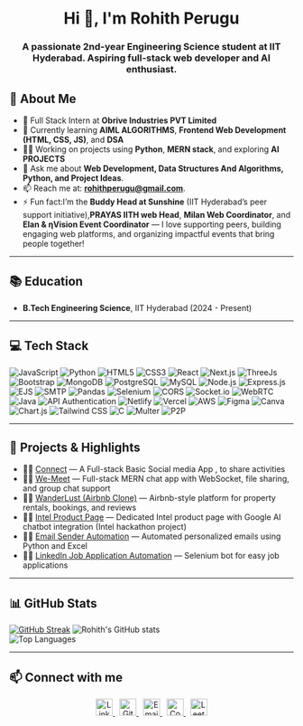 <h1 align="center">Hi 👋, I'm Rohith Perugu</h1>

<h3 align="center">A passionate 2nd-year Engineering Science student at IIT Hyderabad. Aspiring full-stack web developer and AI enthusiast.</h3>

## 🚀 About Me


- 🍂 Full Stack Intern at **Obrive Industries PVT Limited**
- 🌱 Currently learning **AIML ALGORITHMS**, **Frontend Web Development (HTML, CSS, JS)**, and **DSA**
- 👨‍💻 Working on projects using **Python**, **MERN stack**, and exploring **AI PROJECTS**
- 💬 Ask me about **Web Development, Data Structures And Algorithms, Python, and Project Ideas**.
- 📫 Reach me at: **rohithperugu@gmail.com**.
- ⚡ Fun fact:I’m the **Buddy Head at Sunshine** (IIT Hyderabad’s peer support initiative),**PRAYAS IITH web Head**, **Milan Web Coordinator**, and **Elan & ηVision Event Coordinator** — I love supporting peers, building engaging web platforms, and organizing impactful events that bring people together!

---

## 📚 Education

- **B.Tech Engineering Science**, IIT Hyderabad (2024 - Present)

---

## 💻 Tech Stack

![JavaScript](https://img.shields.io/badge/JavaScript-F7DF1E?style=for-the-badge&logo=javascript&logoColor=black)
![Python](https://img.shields.io/badge/Python-3776AB?style=for-the-badge&logo=python&logoColor=white)
![HTML5](https://img.shields.io/badge/HTML5-E34F26?style=for-the-badge&logo=html5&logoColor=white)
![CSS3](https://img.shields.io/badge/CSS3-1572B6?style=for-the-badge&logo=css3&logoColor=white)
![React](https://img.shields.io/badge/React-20232A?style=for-the-badge&logo=react&logoColor=61DAFB)
![Next.js](https://img.shields.io/badge/Next.js-000000?style=for-the-badge&logo=nextdotjs&logoColor=white)
![ThreeJs](https://img.shields.io/badge/Three.js-000000?style=for-the-badge&logo=three.js&logoColor=white)
![Bootstrap](https://img.shields.io/badge/Bootstrap-563D7C?style=for-the-badge&logo=bootstrap&logoColor=white)
![MongoDB](https://img.shields.io/badge/MongoDB-4EA94B?style=for-the-badge&logo=mongodb&logoColor=white)
![PostgreSQL](https://img.shields.io/badge/PostgreSQL-316192?style=for-the-badge&logo=postgresql&logoColor=white)
![MySQL](https://img.shields.io/badge/MySQL-4479A1?style=for-the-badge&logo=mysql&logoColor=white)
![Node.js](https://img.shields.io/badge/Node.js-339933?style=for-the-badge&logo=node.js&logoColor=white)
![Express.js](https://img.shields.io/badge/Express.js-000000?style=for-the-badge&logo=express&logoColor=white)
![EJS](https://img.shields.io/badge/EJS-8F4E1C?style=for-the-badge&logo=ejs&logoColor=white)
![SMTP](https://img.shields.io/badge/SMTP-FF6F00?style=for-the-badge&logo=gmail&logoColor=white)
![Pandas](https://img.shields.io/badge/Pandas-150458?style=for-the-badge&logo=pandas&logoColor=white)
![Selenium](https://img.shields.io/badge/Selenium-WebDriver-43B02A?style=for-the-badge&logo=selenium&logoColor=white)
![CORS](https://img.shields.io/badge/CORS-00599C?style=for-the-badge&logo=cloudflare&logoColor=white)
![Socket.io](https://img.shields.io/badge/Socket.io-010101?style=for-the-badge&logo=socket.io&logoColor=white)
![WebRTC](https://img.shields.io/badge/WebRTC-333333?style=for-the-badge&logo=webrtc&logoColor=white)
![Java](https://img.shields.io/badge/Java-ED8B00?style=for-the-badge&logo=openjdk&logoColor=white)
![API Authentication](https://img.shields.io/badge/API%20Auth-OAuth2%20%7C%20JWT-7B1FA2?style=for-the-badge&logo=auth0&logoColor=white)
![Netlify](https://img.shields.io/badge/netlify-%23000000.svg?style=for-the-badge&logo=netlify&logoColor=white)
![Vercel](https://img.shields.io/badge/vercel-%23000000.svg?style=for-the-badge&logo=vercel&logoColor=white)
![AWS](https://img.shields.io/badge/AWS-%23FF9900.svg?style=for-the-badge&logo=amazonaws&logoColor=white)
![Figma](https://img.shields.io/badge/figma-%23F24E1E.svg?style=for-the-badge&logo=figma&logoColor=white)
![Canva](https://img.shields.io/badge/Canva-%2300C4CC.svg?style=for-the-badge&logo=Canva&logoColor=white)
![Chart.js](https://img.shields.io/badge/Chart.js-FF6384?style=for-the-badge&logo=chartdotjs&logoColor=white)
![Tailwind CSS](https://img.shields.io/badge/Tailwind%20CSS-06B6D4?style=for-the-badge&logo=tailwindcss&logoColor=white)
![C](https://img.shields.io/badge/C-00599C?style=for-the-badge&logo=c&logoColor=white)
![Multer](https://img.shields.io/badge/Multer-323330?style=for-the-badge&logo=npm&logoColor=white)
![P2P](https://img.shields.io/badge/Peer--to--Peer-4A90E2?style=for-the-badge&logo=websocket&logoColor=white)


---

## 🔭 Projects & Highlights

- 👨‍💻 [Connect](https://github.com/rohith-0601/Connect) — A Full-stack Basic Social media App , to share activities
- 👨‍💻 [We-Meet](https://github.com/rohith-0601/We-Meet) — Full-stack MERN chat app with WebSocket, file sharing, and group chat support
- 👨‍💻 [WanderLust (Airbnb Clone)](https://github.com/rohith-0601/WanderLust) — Airbnb-style platform for property rentals, bookings, and reviews
- 👨‍💻 [Intel Product Page](https://github.com/komalsathvik/intel-hackathon.git) — Dedicated Intel product page with Google AI chatbot integration (Intel hackathon project)
- 👨‍💻 [Email Sender Automation](https://github.com/rohith-0601/email-sender-project) — Automated personalized emails using Python and Excel
- 👨‍💻 [LinkedIn Job Application Automation](https://github.com/rohith-0601/job-application-automation) — Selenium bot for easy job applications


---

## 📊 GitHub Stats
[![GitHub Streak](https://streak-stats.vercel.app/?user=rohith-0601&theme=dark&hide_border=true)](https://git.io/streak-stats)
![Rohith's GitHub stats](https://github-readme-stats.vercel.app/api?username=rohith-0601&theme=dark&show_icons=true)  
![Top Languages](https://github-readme-stats.vercel.app/api/top-langs/?username=rohith-0601&theme=dark&layout=compact)


---

## 📫 Connect with me

<p align="center">
  <a href="https://www.linkedin.com/in/rohith-perugu/" target="_blank">
    <img src="https://cdn-icons-png.flaticon.com/512/174/174857.png" alt="LinkedIn" width="30" height="30"/>
  </a> &nbsp;
  <a href="https://github.com/rohith-0601" target="_blank">
    <img src="https://cdn-icons-png.flaticon.com/512/733/733553.png" alt="GitHub" width="30" height="30"/>
  </a> &nbsp;
  <a href="mailto:rohithperugu@gmail.com">
  <img src="https://cdn-icons-png.flaticon.com/512/281/281769.png" alt="Email" width="30" height="30" />
</a>&nbsp;

  <a href="https://www.codechef.com/users/rohith0601" target="_blank">
    <img src="https://assets.codechef.com/sites/all/themes/abessive/logo.svg" alt="CodeChef" width="30" height="30"/>
  </a> &nbsp;
  <a href="https://leetcode.com/u/rohith_0601/" target="_blank">
    <img src="https://leetcode.com/static/images/LeetCode_logo_rvs.png" alt="LeetCode" width="30" height="30"/>
  </a>
</p>
